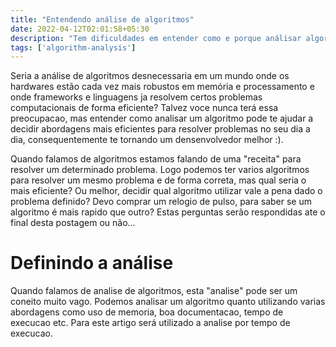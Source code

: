 ```yaml
---
title: "Entendendo análise de algoritmos"
date: 2022-04-12T02:01:58+05:30
description: "Tem dificuldades em entender como e porque análisar algoritmos? Esse post é para você!"
tags: ['algorithm-analysis']
---
```


Seria a análise de algoritmos desnecessaria em um mundo onde os hardwares estão cada vez mais robustos em memória e processamento e onde frameworks e linguagens ja resolvem certos problemas computacionais de forma eficiente? Talvez voce nunca terá essa preocupacao, mas entender como analisar um algoritmo pode te ajudar a decidir abordagens mais eficientes para resolver problemas no seu dia a dia, consequentemente te tornando um densenvolvedor melhor :).

Quando falamos de algoritmos estamos falando de uma "receita" para resolver um determinado problema. Logo podemos ter varios algoritmos para resolver um mesmo problema e de forma correta, mas qual seria o mais eficiente? Ou melhor, decidir qual algoritmo utilizar vale a pena dado o problema definido? Devo comprar um relogio de pulso, para saber se um algoritmo é mais rapido que outro? Estas perguntas serão respondidas ate o final desta postagem ou não...

# Definindo a análise

Quando falamos de analise de algoritmos, esta "analise" pode ser um coneito muito vago. Podemos analisar um algoritmo quanto utilizando varias abordagens como uso de memoria, boa documentacao, tempo de execucao etc. Para este artigo será utilizado a analise por tempo de execucao.

